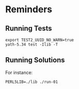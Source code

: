 # Reminders

## Running Tests

```shell
export TEST2_UUID_NO_WARN=true
yath-5.34 test -Ilib -T
```

## Running Solutions

For instance:

```shell
PERL5LIB=./lib ./run-01
```
